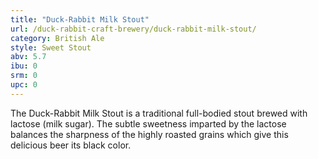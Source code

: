 ```yaml
---
title: "Duck-Rabbit Milk Stout"
url: /duck-rabbit-craft-brewery/duck-rabbit-milk-stout/
category: British Ale
style: Sweet Stout
abv: 5.7
ibu: 0
srm: 0
upc: 0
---
```

The Duck-Rabbit Milk Stout is a traditional full-bodied stout brewed with lactose (milk sugar). The subtle sweetness imparted by the lactose balances the sharpness of the highly roasted grains which give this delicious beer its black color.
